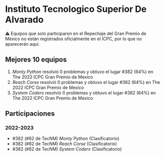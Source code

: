 # Instituto Tecnologico Superior De Alvarado

:warning: Equipos que solo participaron en el Repechaje del Gran Premio de México no están registrados oficialmente en el ICPC, por lo que no aparecerán aquí.

## Mejores 10 equipos

1. _Monty Python_ resolvió 0 problemas y obtuvo el lugar #382 (64%) en The 2022 ICPC Gran Premio de Mexico
1. _Reach Corse_ resolvió 0 problemas y obtuvo el lugar #382 (64%) en The 2022 ICPC Gran Premio de Mexico
1. _System Coders_ resolvió 0 problemas y obtuvo el lugar #382 (64%) en The 2022 ICPC Gran Premio de Mexico

## Participaciones

### 2022-2023

- #382 (#82 de TecNM) _Monty Python_ (Clasificatorio)
- #382 (#82 de TecNM) _Reach Corse_ (Clasificatorio)
- #382 (#82 de TecNM) _System Coders_ (Clasificatorio)



